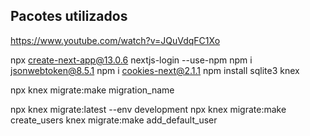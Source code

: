 ## Pacotes utilizados 

https://www.youtube.com/watch?v=JQuVdqFC1Xo

npx create-next-app@13.0.6 nextjs-login --use-npm
npm i jsonwebtoken@8.5.1
npm i cookies-next@2.1.1
npm install sqlite3 knex

npx knex migrate:make migration_name

npx knex migrate:latest --env development
npx knex migrate:make create_users
knex migrate:make add_default_user
